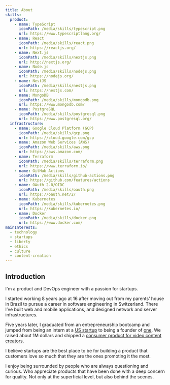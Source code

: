 ```yaml
---
title: About
skills:
  product:
    - name: TypeScript
      iconPath: /media/skills/typescript.png
      url: https://www.typescriptlang.org/
    - name: React
      iconPath: /media/skills/react.png
      url: https://reactjs.org/
    - name: Next.js
      iconPath: /media/skills/nextjs.png
      url: http://nextjs.org/
    - name: Node.js
      iconPath: /media/skills/nodejs.png
      url: https://nodejs.org/
    - name: NestJS
      iconPath: /media/skills/nestjs.png
      url: https://nestjs.com/
    - name: MongoDB
      iconPath: /media/skills/mongodb.png
      url: https://www.mongodb.com/
    - name: PostgreSQL
      iconPath: /media/skills/postgresql.png
      url: https://www.postgresql.org/
  infrastructure:
    - name: Google Cloud Platform (GCP)
      iconPath: /media/skills/gcp.png
      url: https://cloud.google.com/gcp
    - name: Amazon Web Services (AWS)
      iconPath: /media/skills/aws.png
      url: https://aws.amazon.com/
    - name: Terraform
      iconPath: /media/skills/terraform.png
      url: https://www.terraform.io/
    - name: GitHub Actions
      iconPath: /media/skills/github-actions.png
      url: https://github.com/features/actions
    - name: OAuth 2.0/OIDC
      iconPath: /media/skills/oauth.png
      url: https://oauth.net/2/
    - name: Kubernetes
      iconPath: /media/skills/kubernetes.png
      url: https://kubernetes.io/
    - name: Docker
      iconPath: /media/skills/docker.png
      url: https://www.docker.com/
mainInterests:
  - technology
  - startups
  - liberty
  - ethics
  - culture
  - content-creation
---
```


## Introduction

I'm a product and DevOps engineer with a passion for startups.

I started working 8 years ago at 16 after moving out from my parents’ house in Brazil to pursue a
career in software engineering in Switzerland. There I’ve built web and mobile applications, and
designed network and server infrastructures.

Five years later, I graduated from an entrepreneurship bootcamp and jumped from being an intern at a
[US startup](https://lbry.com/) to being a founder of [one](https://www.crunchbase.com/organization/odeon).
We raised about 1M dollars and shipped a [consumer product for video content creators](https://odeon.tv/).

I believe startups are the best place to be for building a product that customers love so much that
they are the ones promoting it the most.

I enjoy being surrounded by people who are always questioning and curious. Who appreciate products
that have been done with a deep concern for quality. Not only at the superficial level, but also
behind the scenes.